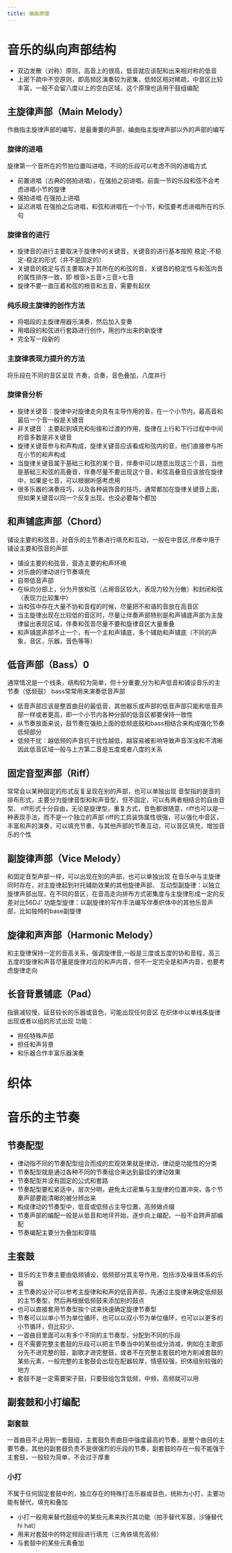 ```yaml
---
title: 编曲原理
---
```




# 音乐的纵向声部结构
- 双边发散（对称）原则，高音上的很高，低音就应该配和出来相对称的低音
- 上密下疏中不空原则，即高频区演奏较为密集，低频区相对稀疏，中音区比较丰富，一般不会留八度以上的空白区域，这个原理也适用于鼓组编配


## 主旋律声部（Main Melody）
作曲指主旋律声部的编写，是最重要的声部，编曲指主旋律声部以外的声部的编写

### 旋律的进唱
旋律第一个音所在的节拍位置叫进唱，不同的乐段可以考虑不同的进唱方式
- 前置进唱（古典的弱拍进唱），在强拍之前进唱，前面一节的乐段和弦不会考虑进唱小节的旋律
- 强拍进唱 在强拍上进唱
- 延迟进唱 在强拍之后进唱，和弦和进唱在一个小节，和弦要考虑进唱所在的乐句

### 旋律音的进行
- 旋律音的进行主要取决于旋律中的关键音，关键音的进行基本按照 稳定-不稳定-稳定的形式（并不是固定的）
- 关键音的稳定与否主要取决于其所在的和弦的音，关键音的稳定性与和弦内音的属性排序一致，即 根音>五音>三音>七音
- 旋律不要一直压着和弦的根音和五音，需要有起伏

### 纯乐段主旋律的创作方法
- 将唱段的主旋律用器乐演奏，然后加入变奏
- 用唱段的和弦进行套路进行创作，用创作出来的新旋律
- 完全写一段新的

### 主旋律表现力提升的方法
将乐段在不同的音区呈现
齐奏，合奏，音色叠加，八度并行

### 旋律音分析
- 旋律关键音：旋律中对旋律走向具有主导作用的音，在一个小节内，最高音和最后一个音一般是关键音
- 非关键音：主要起到填充和衔接和过渡的作用，旋律在上行和下行过程中中间的音多数是非关键音
- 旋律关键音参与和声构成，旋律关键音应该看成和弦内的音，他们直接参与所在小节的和声构成
- 当旋律关键音属于基础三和弦的某个音，伴奏中可以随意出现这三个音，当他是基础三和弦的高叠音，伴奏尽量不要出现这个音，和弦高叠音应该放在旋律中，如果是七音，可以根据听感考虑用
- 很多乐器的演奏技巧，以及各种装饰音的技巧，通常都加在旋律关键音上面，但如果关键音以同一个反复出现，也没必要每个都加


## 和声铺底声部（Chord）
铺设主要的和弦音，对音乐的主节奏进行填充和互动，一般在中音区,伴奏中用于铺设主要和弦音的声部
- 铺设主要的和弦音，营造主要的和声环境
- 对乐曲的律动进行节奏填充
- 自带低音声部
- 在纵向分部上，分为开放和弦（占用音区较大，表现力较为分散）和封闭和弦（表现力比较集中）
- 当和弦中存在大量不协和音程的时候，尽量把不和谐的音放在高音区
- 当主旋律出现在比较低的音区时，尽量让伴奏声部特别是和声铺底声部为主旋律留出表现区域，伴奏和弦音尽量不要和旋律音区大量重叠
- 和声铺底声部不止一个，有一个主和声铺底，多个辅助和声铺底（不同的声象，音区，乐器，音色等等）
## 低音声部（Bass）0 
通常情况是一个线条，结构较为简单，但十分重要,分为和声低音和铺设音乐的主节奏（低频鼓）
bass常常用来演奏低音声部
- 低音声部应该是整首曲目的最低音，其他器乐或声部的低音声部只能和低音声部一样或者更高，即一个小节内各种分部的低音区都要保持一致性
- 从节奏放面来说，鼓节奏在强拍上面的低频底鼓和bass相结合来构成强化节奏低频部分
- 低频干扰：越低频的声音抗干扰性越低，越容易被影响导致声音浑浊和不清晰因此低音区域一般与上方第二音是五度或者八度的关系 

## 固定音型声部（Riff）
常常会以某种固定的形式反复呈现在别的声部，也可以单独出现
音型指的是音的排布形式，主要分为旋律音型和和声音型，但不固定，可以有两者相结合的自由音型、
riff形式十分自由，无论是旋律型，重复方式，音色都很随意，riff也可以是一种表现手法，而不是一个独立的声部
riff的工具装饰属性很强，可以强化中音区，丰富和声的演奏，可以填充节奏，与其他声部的节奏互动，可以音区填充，增加音乐的个性


## 副旋律声部（Vice Melody）
和固定音型声部一样，可以出现在别的声部，也可以单独出现
在音乐中与主旋律同时存在，对主旋律起到衬托辅助效果的其他旋律声部、
互动型副旋律：以独立旋律声部出现，在不同的音区，在音高走向排布方式密集度与主旋律形成一定的反差对比56DJ'
功能型旋律：以副旋律的写作手法编写伴奏织体中的其他乐音声部，比如独特的base副旋律

## 旋律和声声部（Harmonic Melody）
和主旋律保持一定的音高关系，强调旋律音,一般是三度或五度的协和音程，高三五度的旋律和声音尽量是旋律对应的和声内音，但不一定完全是和声内音，也要考虑旋律走向

## 长音背景铺底（Pad）
指衰减较慢，延音较长的乐器或音色，可能出现任何音区
在织体中以单线条旋律出现或者以组的形式出现
功能：
- 担任特殊声部
- 担任和声背景
- 和乐器合作丰富乐器演奏


# 织体

# 音乐的主节奏

## 节奏配型

- 律动指不同的节奏配型组合而成的宏观效果就是律动，律动是功能性的分类
- 节奏配型就是通过各种不同的节奏组合来达到最佳的律动效果
- 节奏配型并没有固定的公式和套路
- 节奏配型要松紧适中，层次分明，避免太过密集与主旋律的位置冲突，各个节奏声部要能清晰的被分辨出来
- 构成律动的节奏型中，低音或低频占主导位置，高频做点缀
- 节奏声部的编配一般是从低音和地坪开始，逐步向上编配，一般不会跨声部编配
- 节奏编配主要分为叠加和穿插


## 主套鼓
- 音乐的主节奏主要由低频铺设，低频部分其主导作用，包括涉及噪音体系的乐器
- 主节奏的设计可以参考主旋律和和声的低音声部，先通过主旋律来确定低频鼓的主节奏型，然后再根据低频鼓来添加别的鼓点
- 也可以直接套用节奏型挨个试来快速确定旋律节奏型
- 节奏可以以单小节为单位循环，也可以以双小节为单位循环，也可以以更多的小节循环，但比较少、
- 一首曲目里面可以有多个不同的主节奏型，分配到不同的乐段
- 在不需要完整主套鼓的乐段可以把主节奏当中的某些成分消减，例如在主歌部分先不进完整的鼓，副歌才进完整鼓，或者不在完整主套鼓的地方削减套鼓的某些元素，一般完整的主套鼓会出现在配器较厚，情感较强，织体级别较强的地方
- 套鼓不是一定需要架子鼓，只要鼓组包含低频，中频，高频就可以用

## 副套鼓和小打编配

### 副套鼓
一首曲目不止用到一套鼓组，主套鼓负责曲目中强度最高的节奏，是整个曲目的主要节奏，其他的副套鼓负责不是很强烈的乐段的节奏，副套鼓的存在一般不能强于主套鼓，一般较为简单，不会过于厚重

### 小打
不属于任何固定套鼓中的，独立存在的特殊打击乐器或音色，统称为小打，主要功能有替代，填充和叠加
- 小打一般用来替代鼓组中的某些元素来执行其功能（拍手替代军鼓，沙锤替代hi hat）
- 用来对套鼓中的特定频段进行填充（三角铁填充高频）
- 与套鼓中的某些元素叠加

